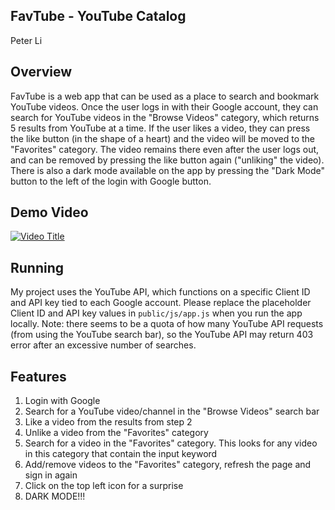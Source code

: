 ## FavTube - YouTube Catalog

Peter Li

## Overview

FavTube is a web app that can be used as a place to search and bookmark YouTube videos. Once the user logs in with their Google account, they can search for YouTube videos in the "Browse Videos" category, which returns 5 results from YouTube at a time. If the user likes a video, they can press the like button (in the shape of a heart) and the video will be moved to the "Favorites" category. The video remains there even after the user logs out, and can be removed by pressing the like button again ("unliking" the video). There is also a dark mode available on the app by pressing the "Dark Mode" button to the left of the login with Google button.

## Demo Video

[![Video Title](https://img.youtube.com/vi/8y1oB1EKoPQ/maxresdefault.jpg)](https://youtu.be/8y1oB1EKoPQ)

## Running

My project uses the YouTube API, which functions on a specific Client ID and API key tied to each Google account. Please replace the placeholder Client ID and API key values in `public/js/app.js` when you run the app locally. Note: there seems to be a quota of how many YouTube API requests (from using the YouTube search bar), so the YouTube API may return 403 error after an excessive
number of searches.

## Features

1. Login with Google
2. Search for a YouTube video/channel in the "Browse Videos" search bar
3. Like a video from the results from step 2
4. Unlike a video from the "Favorites" category
5. Search for a video in the "Favorites" category. This looks for any video in this category that contain the input keyword
6. Add/remove videos to the "Favorites" category, refresh the page and sign in again
7. Click on the top left icon for a surprise
8. DARK MODE!!!

